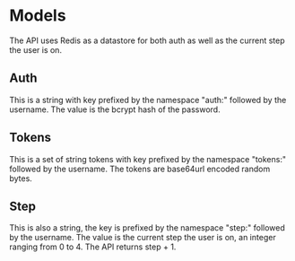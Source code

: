 # Models
The API uses Redis as a datastore for both auth as well as the current step the user is on.

## Auth
This is a string with key prefixed by the namespace "auth:" followed by the username. The value is the bcrypt hash of the password.

## Tokens
This is a set of string tokens with key prefixed by the namespace "tokens:" followed by the username. The tokens are base64url encoded random bytes.

## Step
This is also a string, the key is prefixed by the namespace "step:" followed by the username. The value is the current step the user is on, an integer ranging from 0 to 4. The API returns step + 1.
